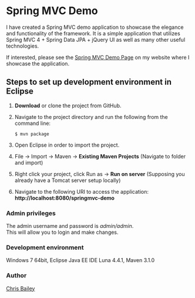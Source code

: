 Spring MVC Demo
===============

I have created a Spring MVC demo application to showcase the elegance and functionality of the framework.  It is a simple application that utilizes Spring MVC 4 + Spring Data JPA + jQuery UI as well as many other useful technologies.

If interested, please see the [Spring MVC Demo Page](http://chrisbaileydeveloper.com/projects/springmvc/) on my website where I showcase the application.

## Steps to set up development environment in Eclipse ##
1. **Download** or clone the project from GitHub.  
2. Navigate to the project directory and run the following from the command line:
  
    `$ mvn package`

3.	Open Eclipse in order to import the project.
4.	File -> Import -> Maven -> **Existing Maven Projects** (Navigate to folder and import)  

5.	Right click your project, click Run as -> **Run on server** (Supposing you already have a Tomcat server setup locally)  

6.  Navigate to the following URI to access the application:  **http://localhost:8080/springmvc-demo**


### Admin privileges ###
The admin username and password is *admin/admin*.  
This will allow you to login and make changes.

### Development environment ###
Windows 7 64bit, Eclipse Java EE IDE Luna 4.4.1, Maven 3.1.0

### Author ###
[Chris Bailey](http://www.chrisbaileydeveloper.com)